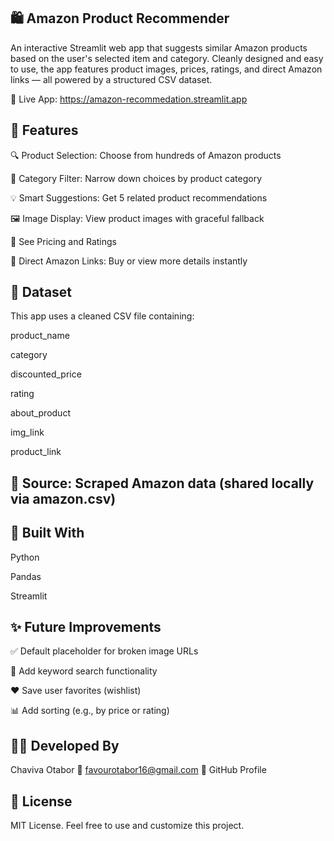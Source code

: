## 🛍️ Amazon Product Recommender
An interactive Streamlit web app that suggests similar Amazon products based on the user's selected item and category.
Cleanly designed and easy to use, the app features product images, prices, ratings, and direct Amazon links — all powered by a structured CSV dataset.

🔗 Live App: https://amazon-recommedation.streamlit.app

## 🚀 Features
🔍 Product Selection: Choose from hundreds of Amazon products

📂 Category Filter: Narrow down choices by product category

💡 Smart Suggestions: Get 5 related product recommendations

🖼️ Image Display: View product images with graceful fallback

💸 See Pricing and Ratings

🔗 Direct Amazon Links: Buy or view more details instantly

## 🧾 Dataset
This app uses a cleaned CSV file containing:

product_name

category

discounted_price

rating

about_product

img_link

product_link

## 📍 Source: Scraped Amazon data (shared locally via amazon.csv)

## 🧰 Built With
Python

Pandas

Streamlit


## ✨ Future Improvements
✅ Default placeholder for broken image URLs

🔎 Add keyword search functionality

❤️ Save user favorites (wishlist)

📊 Add sorting (e.g., by price or rating)

## 👩‍💻 Developed By
Chaviva Otabor
📧 favourotabor16@gmail.com
🔗 GitHub Profile

## 📜 License
MIT License. Feel free to use and customize this project.


